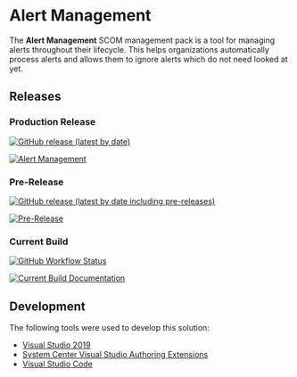 # Alert Management

The **Alert Management** SCOM management pack is a tool for managing alerts throughout their lifecycle. This helps organizations automatically process alerts and allows them to ignore alerts which do not need looked at yet.

## Releases

### Production Release

[![GitHub release (latest by date)](https://img.shields.io/github/v/release/hmscott4/AlertManagement?label=Alert%20Management)](https://github.com/hmscott4/AlertManagement/releases/latest/download/AlertManagement.zip)

[![Alert Management](https://img.shields.io/badge/Alert%20Management-Documentation-blue)](https://github.com/hmscott4/AlertManagement/blob/dev/AlertManagement/WikiSource/Home.md)

### Pre-Release

[![GitHub release (latest by date including pre-releases)](https://img.shields.io/github/v/release/hmscott4/AlertManagement?include_prereleases&label=Alert%20Management%20Preview)](https://github.com/hmscott4/AlertManagement/releases)

[![Pre-Release](https://img.shields.io/badge/Alert%20Management%20Preview-Documentation-blue)](https://github.com/hmscott4/AlertManagement/blob/dev/AlertManagement/WikiSource/Home.md)

### Current Build

[![GitHub Workflow Status](https://img.shields.io/github/workflow/status/hmscott4/AlertManagement/Build%20Management%20Pack?label=Current%20Build)](AlertManagement/actions/workflows/build.yml)

[![Current Build Documentation](https://img.shields.io/badge/Current%20Build-Documentation-blue)](WikiSource/Home.md)

## Development

The following tools were used to develop this solution:

- [Visual Studio 2019](https://docs.microsoft.com/visualstudio/ide/?view=vs-2019)
- [System Center Visual Studio Authoring Extensions](https://www.microsoft.com/download/details.aspx?id=30169)
- [Visual Studio Code](https://code.visualstudio.com/)
